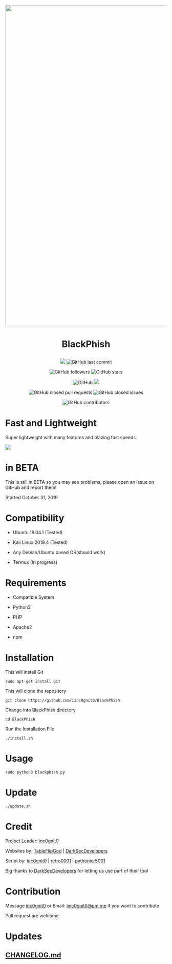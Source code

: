 <img src="https://github.com/iinc0gnit0/BlackPhish/blob/master/img/blackphish.png" align="middle" width="1000"></img>

<h1 align="center">

  BlackPhish

</h1>

<p align="center">

  <img src="https://img.shields.io/badge/version-3.5-brightgreen">

  <img alt="GitHub last commit" src="https://img.shields.io/github/last-commit/iinc0gnit0/BlackPhish">

</p>

<p align="center">

  <img alt="GitHub followers" src="https://img.shields.io/github/followers/iinc0gnit0?style=social">

  <img alt="GitHub stars" src="https://img.shields.io/github/stars/iinc0gnit0/BlackPhish?style=social">

</p>

<p align="center">

  <img alt="GitHub" src="https://img.shields.io/github/license/iinc0gnit0/BLackPhish">

  <img src="https://img.shields.io/badge/language-python3-blue">

</p>

<p align="center">
  
  <img alt="GitHub closed pull requests" src="https://img.shields.io/github/issues-pr-closed/iinc0gnit0/BlackPhish">
  
  <img alt="GitHub closed issues" src="https://img.shields.io/github/issues-closed/iinc0gnit0/BlackPhish">
  
</p>

<p align="center">
  
  <img alt="GitHub contributors" src="https://img.shields.io/github/contributors/iinc0gnit0/BlackPhish">
  
</p>

# Fast and Lightweight

Super lightweight with many features and blazing fast speeds.

<p>

  <img src="https://img.shields.io/github/repo-size/iinc0gnit0/BlackPhish">

</p>

# in BETA

This is still in BETA so you may see problems, please open an issue on GitHub and report them!

Started October 31, 2019

# Compatibility

- Ubuntu 18.04.1 (Tested)

- Kali Linux 2019.4 (Tested)

- Any Debian/Ubuntu based OS(should work)

- Termux (In progress)

# Requirements

- Compatible System

- Python3

- PHP

- Apache2

- npm

# Installation

This will install Git

`sudo apt-get install git`

This will clone the repository

`git clone https://github.com/iinc0gnit0/BlackPhish`

Change into BlackPhish directory

`cd BlackPhish`

Run the Installation File

`./install.sh`

# Usage

`sudo python3 blackphish.py`

# Update

`./update.sh`

# Credit

Project Leader: [inc0gnit0](https://github.com/iinc0gnit0)

Websites by: [TableFlipGod](https://instagram.com/tableflipgod_yt) | [DarkSecDevelopers](https://github.com/DarkSecDevelopers)

Script by: [inc0gnit0](https://github.com/iinc0gnit0) | [retro0001](https://github.com/retro0001) | [pythonier5001](https://instagram.com/jackoftimeandreality)

Big thanks to [DarkSecDevelopers](https://github.com/DarkSecDevelopers) for letting us use part of their tool

# Contribution

Message [inc0gnit0](https://instagram.com/inc0gnit0.offical) or Email: iinc0gnit0@pm.me if you want to contribute

Pull request are welcome

# Updates

## [CHANGELOG.md](https://github.com/iinc0gnit0/BlackPhish/blob/master/CHANGELOG.md)
